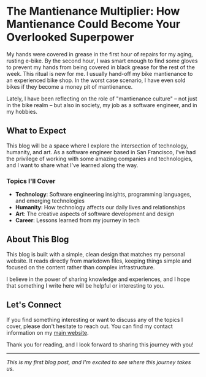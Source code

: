 # The Mantienance Multiplier: How Mantienance Could Become Your Overlooked Superpower 

My hands were covered in grease in the first hour of repairs for my aging, rusting e-bike. By the second hour, I was smart enough to find some gloves to prevent my hands from being covered in black grease for the rest of the week. This ritual is new for me. I usually hand-off my bike mantienance to an experienced bike shop. In the worst case scenario, I have even sold bikes if they become a money pit of mantienance. 

Lately, I have been reflecting on the role of "mantienance culture" – not just in the bike realm – but also in society, my job as a software engineer, and in my hobbies. 




## What to Expect

This blog will be a space where I explore the intersection of technology, humanity, and art. As a software engineer based in San Francisco, I've had the privilege of working with some amazing companies and technologies, and I want to share what I've learned along the way.

### Topics I'll Cover

- **Technology**: Software engineering insights, programming languages, and emerging technologies
- **Humanity**: How technology affects our daily lives and relationships
- **Art**: The creative aspects of software development and design
- **Career**: Lessons learned from my journey in tech

## About This Blog

This blog is built with a simple, clean design that matches my personal website. It reads directly from markdown files, keeping things simple and focused on the content rather than complex infrastructure.

I believe in the power of sharing knowledge and experiences, and I hope that something I write here will be helpful or interesting to you.

## Let's Connect

If you find something interesting or want to discuss any of the topics I cover, please don't hesitate to reach out. You can find my contact information on my [main website](../index.html).

Thank you for reading, and I look forward to sharing this journey with you!

---

*This is my first blog post, and I'm excited to see where this journey takes us.*